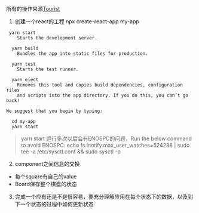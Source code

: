 所有的操作来源[Tourist](https://zh-hans.reactjs.org/tutorial/tutorial.html)

1. 创建一个react的工程 npx create-react-app my-app

```
 yarn start
    Starts the development server.

  yarn build
    Bundles the app into static files for production.

  yarn test
    Starts the test runner.

  yarn eject
    Removes this tool and copies build dependencies, configuration files
    and scripts into the app directory. If you do this, you can’t go back!

We suggest that you begin by typing:

  cd my-app
  yarn start
```

> yarn start 运行多次以后会有ENOSPC的问题，Run the below command to avoid ENOSPC:
> echo fs.inotify.max_user_watches=524288 | sudo tee -a /etc/sysctl.conf && sudo sysctl -p

2. component之间信息的交换
  - 每个square有自己的value
  - Board保存整个棋盘的状态
3. 完成一个应有还是不是很容易，要充分理解应用在每个状态下的数据，以及到下一个状态的过程中如何更新状态
